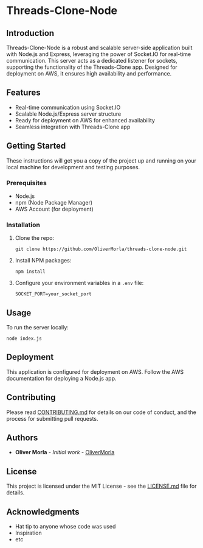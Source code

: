 # Threads-Clone-Node

## Introduction
Threads-Clone-Node is a robust and scalable server-side application built with Node.js and Express, leveraging the power of Socket.IO for real-time communication. This server acts as a dedicated listener for sockets, supporting the functionality of the Threads-Clone app. Designed for deployment on AWS, it ensures high availability and performance.

## Features
- Real-time communication using Socket.IO
- Scalable Node.js/Express server structure
- Ready for deployment on AWS for enhanced availability
- Seamless integration with Threads-Clone app

## Getting Started
These instructions will get you a copy of the project up and running on your local machine for development and testing purposes.

### Prerequisites
- Node.js
- npm (Node Package Manager)
- AWS Account (for deployment)

### Installation
1. Clone the repo:
   ```
   git clone https://github.com/OliverMorla/threads-clone-node.git
   ```
2. Install NPM packages:
   ```
   npm install
   ```
3. Configure your environment variables in a `.env` file:
   ```
   SOCKET_PORT=your_socket_port
   ```

## Usage
To run the server locally:
```
node index.js
```

## Deployment
This application is configured for deployment on AWS. Follow the AWS documentation for deploying a Node.js app.

## Contributing
Please read [CONTRIBUTING.md](LINK_TO_CONTRIBUTING.md) for details on our code of conduct, and the process for submitting pull requests.

## Authors
- **Oliver Morla** - *Initial work* - [OliverMorla](https://github.com/OliverMorla)

## License
This project is licensed under the MIT License - see the [LICENSE.md](LICENSE.md) file for details.

## Acknowledgments
- Hat tip to anyone whose code was used
- Inspiration
- etc